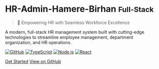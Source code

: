 # HR-Admin-Hamere-Birhan <small>Full-Stack</small>

> 🚀 Empowering HR with Seamless Workforce Excellence

A modern, full-stack HR management system built with cutting-edge technologies to streamline employee management, department organization, and HR operations.

[![GitHub](https://img.shields.io/badge/GitHub-Repository-blue?logo=github)](https://github.com/robson120-s/HR-Admin-Hamere-Birhan-Full-Stack)
[![TypeScript](https://img.shields.io/badge/TypeScript-Ready-blue?logo=typescript)](https://www.typescriptlang.org/)
[![Node.js](https://img.shields.io/badge/Node.js-Express-green?logo=node.js)](https://nodejs.org/)
[![React](https://img.shields.io/badge/React-18-blue?logo=react)](https://reactjs.org/)

[Get Started](README.md)
[View on GitHub](https://github.com/robson120-s/HR-Admin-Hamere-Birhan-Full-Stack)